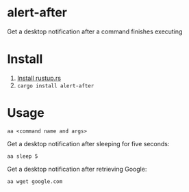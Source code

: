 # alert-after

Get a desktop notification after a command finishes executing

# Install

1. [Install rustup.rs](https://rustup.rs/)
2. `cargo install alert-after`

# Usage

```
aa <command name and args>
```

Get a desktop notification after sleeping for five seconds:

```
aa sleep 5
```

Get a desktop notification after retrieving Google:

```
aa wget google.com
```
